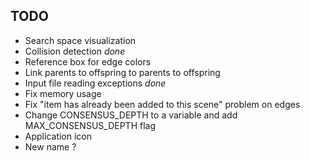 TODO
----
- Search space visualization 
- Collision detection *done*
- Reference box for edge colors
- Link parents to offspring to parents to offspring
- Input file reading exceptions *done*
- Fix memory usage
- Fix "item has already been added to this scene" problem on edges
- Change CONSENSUS_DEPTH to a variable and add MAX_CONSENSUS_DEPTH flag
- Application icon
- New name ?
